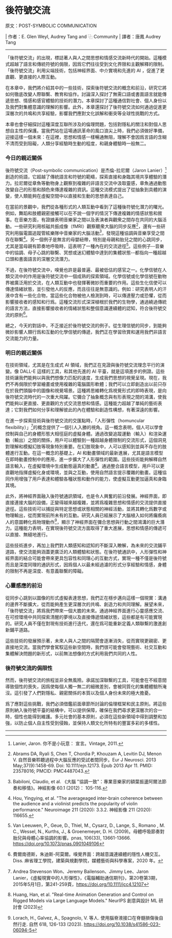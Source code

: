 # 後符號交流

原文：POST-SYMBOLIC COMMUNICATION

| 作者：E. Glen Weyl, Audrey Tang and ⿻ Community
| 譯者：唐鳳 Audrey Tang

---

「後符號交流」的出現，標誌著人與人之間思想和情感交流新時代的開始。這種模式超越了語言和傳統符號的侷限，因爲它們往往受到文化界限和主觀解釋的限制。「後符號交流」利用尖端技術，包括神經界面、中介實境和先進的 AI ，促進了更直觀、更直接的人際互動。

在本章中，我們將介紹其中的一些技術，探索後符號交流的概念和前沿，研究它將如何徹底改變人際聯繫、教育和協作。討論深入探討了無需口語或書面語言就能傳遞思想、情感和感官體驗的技術的潛力。本章探討了這種通信對社會、個人身份以及我們對集體意識的理解的影響。此外，本章還探討了後符號交流如何通過促進更深層次的共鳴和共享經驗，影響我們應對文化誤解和衝突等全球性挑戰的方式。

本章也會仔細探討這種深度互聯所涉及的倫理問題，包括對隱私的關注和對個人思想自主性的保護。當我們站在這場通訊革命的風口浪尖上時，我們必須做好準備，迎接這樣一個未來：在這裡，思想和情感一樣暢通無阻，理解不會因爲言語的含糊不清而受到阻礙，人類分享經驗時生動的程度，和親身體驗時一般無二。

### 今日的親近關係

後符號交流（Post-symbolic communication）是杰倫-拉尼爾（Jaron Lanier）[^1] 創造的術語，它超越了傳統語言和符號的範疇，探索直接和身臨其境共享體驗的潛力。拉尼爾從章魚等動物身上觀察到複雜的非語言交流中汲取靈感，章魚通過動態改變自己的形態和顏色來傳達複雜的資訊。這種交流模式提出了從抽象到具體的演變，使人類能夠在虛擬空間中以直接和生動的思想表達自己。

在當前的景觀中，我們從各種形式的人類互動中看到了這種後符號化潛力的曙光。例如，舞蹈和肢體親密接觸可以在不說一個字的情況下傳達複雜的情感狀態和敘事。在音樂方面，有證據表明音樂家之間以及表演者與觀衆之間存在共同的大腦活動。一些研究利用核磁共振成像（fMRI）觀察聽衆大腦的同步反應[^2]，還有一些研究利用腦電圖追蹤管絃樂隊中音樂家的大腦活動[^3]，發現這種協調與音樂享受之間存在聯繫[^4]。另一個例子是無言的母嬰紐帶，特別是母親和胎兒之間的心跳同步，尤其是當母親有節奏地呼吸時，這表明了一種內在的交流途徑[^5]。這些例子--音樂中的協調、母子心跳的聯繫、冥想或迷幻體驗中達到的集體狀態--都指向一種超越口頭和書面語言的深層交流潛力。

不過，在後符號交流中，嗅覺也許是最普遍、最被低估的感官之一。化學信號在人類交流中的作用是後符號交流中一個成熟的探索領域。化學信號或化學信號在動物界被廣泛用於交流，在人類互動中也發揮著微妙而重要的作用。這些生化信使可以傳達情緒狀態，並引發他人的反應，而且往往是無意識的。例如：研究表明人的汗液中含有一些化合物，當這些化合物被他人檢測到時，可以傳達壓力或恐懼，從而影響接收者的感知和行爲。這種交流形式深深植根於我們的生物學，通過繞過傳統的語言方法，直接影響接收者的情緒狀態和整個意識連續體的認知，符合後符號交流的原則[^6]。

總之，今天的對話中，不乏接近於後符號交流的例子。從生理信號的同步，到能夠微妙影響人類行爲和互動的化學信號的傳遞，我們正在學習欣賞和運用我們非語言交流能力的力量。

### 明日的親近關係

在技術領域，尤其是在生成式 AI 領域，我們正在見證與後符號交流理念平行的演變。像 DALL-E 這樣的工具，和其他先進的 AI 平臺，就是這項進步的例證。這些技術讓我們能夠以與我們想像力匹配的速度，生成我們思想的視覺呈現。現在，我們不再侷限於學習繪畫或使用複雜的電腦圖形軟體；我們可以立即創造出以前只存在於我們頭腦中的圖像和視覺場景。這種將思維轉化爲視覺形式的即時表現，是向後符號交流時代的一次重大飛躍。它彌合了抽象概念與有形表現之間的鴻溝，使我們能夠以更直接、更直觀的方式交流思想和情感。這種能力超越了單純的藝術表達；它對我們如何分享和理解彼此的內在體驗和創造性構想，有著深遠的影響。

在進一步探索技術與後符號交流的交匯點時，「人形彈性（homuncular flexibility）」[^7]的概念提供了一個引人入勝的視角。這一概念表明，個人可以學會控制與自己的身體形態大相徑庭的虛擬身體。通過改變追蹤運動（輸入）和渲染運動（輸出）之間的關係，用戶可以體驗到一種超越身體限制的交流形式，這個洞見對理解和模擬幻肢等現象特別重要。在幻肢現象中，人可以感知到並與不存在的肢體進行互動。在這一概念的基礎上，AI 和動畫領域的最新進展，尤其是語言模型在即時動畫控制中的應用，進一步擴大了人形彈性的範圍。這些技術能夠解釋自然語言輸入，在虛擬環境中生成動態逼真的動畫[^8]。通過整合語言模型，用戶可以更直觀地指揮虛擬化身或環境，並與之互動，使用自然語言提示覆雜的動畫。這種協同作用增強了用戶表達和體驗各種狀態和動作的能力，使虛擬互動更加逼真和身臨其境。

此外，將神經界面融入後符號通訊領域，也是令人興奮的前沿發展。神經界面，即直接連接大腦的設備，正變得越來越複雜，並將爲複雜思想和情感的交流提供直接途徑。這些技術可以捕捉與特定思想或狀態相關的神經活動，並將其轉化爲數字或物理輸出，從而實現前所未有的互動。研究人員已經展示了大腦植入如何將癱瘓病人的意圖轉化爲物理動作[^9]，顯示了神經界面在彌合思想與行動之間鴻溝的巨大潛力。這種能力表明，在實現後符號交流方面取得了重大進展，思想和情感的傳遞可以直接、無縫地進行。

這些技術進步，再加上我們對人類感知和認知的不斷深入瞭解，為未來的交流鋪平道路，使交流能夠涵蓋更廣泛的人類體驗和狀態。在後符號通訊中，人形彈性和神經界面的結合可能會帶來更具包容性和同理心的互動方式，實現一種不僅是後符號而且是深度同理的通訊形式，因爲個人以最未經過濾的形式分享經驗和情感，身體的限制不再是深度、有意義聯繫的障礙。

### 心靈感應的前沿 

從同步心跳到以圖像的形式虛擬表達思想，我們正在穩步邁向這樣一個現實：溝通的邊界不斷擴大，從而能夠產生更深層次的共鳴、創造力和共同理解。展望未來，「後符號交流」將爲我們帶來一個大膽的未來。通過神經界面進行心靈感應交流、在可控環境中共同探索清醒的夢境以及直接傳遞情緒狀態，這些都是有可能實現的。研究人員不僅在對現有技術進行迭代，還在爲可能重新定義人類聯繫的激進創新鋪平道路。

這些技術的發展預示著，未來人與人之間的隔閡會逐漸消失，從而實現更親密、更直接地交流。當我們學會駕馭這些新空間時，我們很可能會發現藝術、社交互動和集體解決問題的新形式，以前無法想像的方式利用我們共同的人性。

### 後符號交流的侷限性

然而，後符號交流的旅程並非全無風險。承諾加深聯繫的工具，可能會在不經意間導致個性的喪失，因爲使每個人獨一無二的細微差別，會被同質化的集體體驗所淹沒。這引發了人們對隱私、親密關係的本質以及個人身份未來的極大擔憂。

爲了應對這些挑戰，我們必須借鑑前面章節所討論的倫理框架和民主原則。將這些原則納入後符號平臺的結構中，可以提供保障，確保在我們尋求更深層次的合一時，個性也能得到維護。多元社會的基本原則，必須在這些新領域中得到調整和加強，以防止個人自主性受到侵蝕，並保持人類文化所特有的豐富多彩的多樣性。

---

[^1]: Lanier, Jaron. 你不是小玩意： 宣言。Vintage, 2011.

[^2]: Abrams DA, Ryali S, Chen T, Chordia P, Khouzam A, Levitin DJ, Menon V. 自然音樂聆聽過程中大腦反應的受試者間同步。Eur J Neurosci. 2013 May;37(9):1458-69. Doi: 10.1111/ejn.12173. Epub 2013 Apr 11. PMID: 23578016; PMCID: PMC4487043.

[^3]: Babiloni, Claudio, et al. 《大腦 "協調一致"：專業音樂家的額葉振盪阿爾法節奏和移情》。神經影像 60.1 (2012)： 105-116.

[^4]: Hou, Yingying, et al. "The averageaged inter-brain coherence between the audience and a violinist predicts the popularity of violin performance." Neuroimage 211 (2020): 3.3.2. 神經影像 211 (2020): 116655.

[^5]: Van Leeuwen, P., Geue, D., Thiel, M., Cysarz, D., Lange, S., Romano , M. C., Wessel, N., Kurths, J., & Groenemeyer, D. H. (2009)。母體呼吸節奏對胎兒與母體心率協調的影響。pnas, 106(33), 13661-13666. https://doi.org/10.1073/pnas.0901049106

[^6]: 費爾南德斯，朱迪斯-阿莫爾。嗅覺界面：跨越意識連續體的隱性人機交互。Diss. 麻省理工學院，建築與規劃學院，媒體藝術與科學專案，2020 年。

[^7]: Andrea Stevenson Won、Jeremy Bailenson、Jimmy Lee、Jaron Lanier，《虛擬現實中的人形彈性》，《電腦輔助通信期刊》，第20卷第3期，2015年5月1日，第241-259頁，https://doi.org/10.1111/jcc4.12107

[^8]: Huang, Han, et al. "Real-time Animation Generation and Control on Rigged Models via Large Language Models." NeurIPS 創意與設計 ML 研討會 (2023)

[^9]: Lorach, H., Galvez, A., Spagnolo, V. 等人. 使用腦脊液接口在脊髓損傷後自然行走. 自然 618, 126-133 (2023). https://doi.org/10.1038/s41586-023-06094-5
